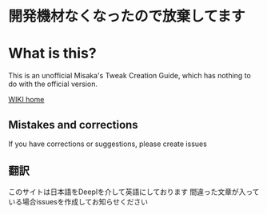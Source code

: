 # 開発機材なくなったので放棄してます










# What is this?
This is an unofficial Misaka's Tweak Creation Guide, which has nothing to do with the official version.

[WIKI home](https://github.com/amania-Jailbreak/Misaka-create-Tweak-wiki/wiki)

## Mistakes and corrections
If you have corrections or suggestions, please create issues

## 翻訳
このサイトは日本語をDeeplを介して英語にしております
間違った文章が入っている場合issuesを作成してお知らせください
